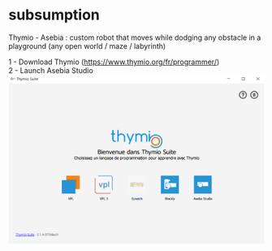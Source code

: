 # subsumption
Thymio - Asebia : custom robot that moves while dodging any obstacle in a playground (any open world / maze / labyrinth)

1 - Download Thymio (https://www.thymio.org/fr/programmer/)  
2 - Launch Asebia Studio  
![](https://github.com/Mxtthieu/-subsumption/blob/rmressources/asebia.png?raw=true)

